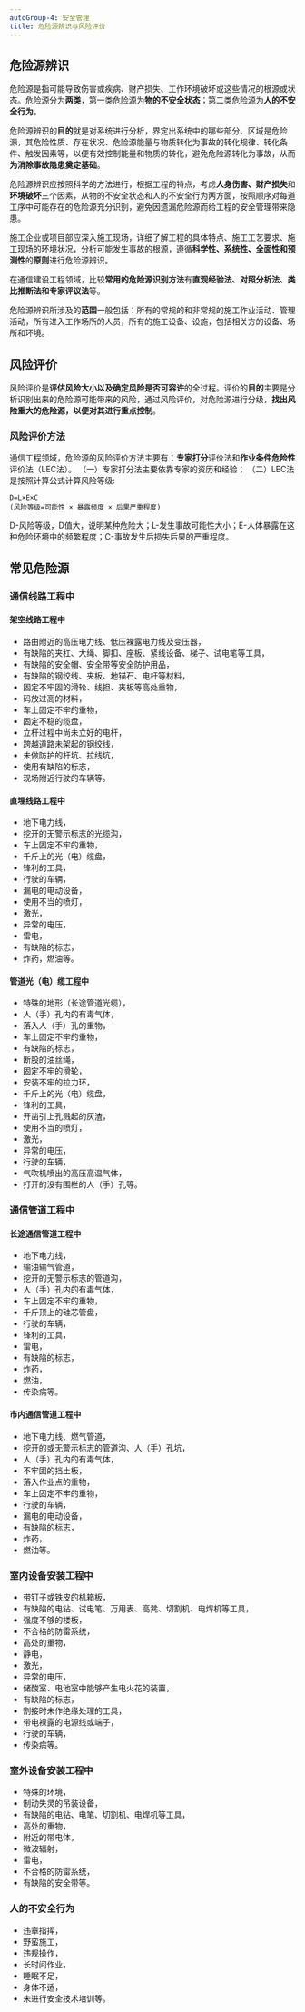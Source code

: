 ```yaml
---
autoGroup-4: 安全管理
title: 危险源辨识与风险评价
---
```

## 危险源辨识
危险源是指可能导致伤害或疾病、财产损失、工作环境破坏或这些情况的根源或状态。危险源分为**两类**，第一类危险源为**物的不安全状态**；第二类危险源为**人的不安全行为**。

危险源辨识的**目的**就是对系统进行分析，界定出系统中的哪些部分、区域是危险源，其危险性质、存在状况、危险源能量与物质转化为事故的转化规律、转化条件、触发因素等，以便有效控制能量和物质的转化，避免危险源转化为事故，从而**为消除事故隐患奠定基础**。

危险源辨识应按照科学的方法进行，根据工程的特点，考虑**人身伤害、财产损失**和**环境破坏**三个因素，从物的不安全状态和人的不安全行为两方面，按照顺序对每道工序中可能存在的危险源充分识别，避免因遗漏危险源而给工程的安全管理带来隐患。

施工企业或项目部应深入施工现场，详细了解工程的具体特点、施工工艺要求、施工现场的环境状况，分析可能发生事故的根源，遵循**科学性、系统性、全面性和预测性**的**原则**进行危险源辨识。

在通信建设工程领域，比较**常用的危险源识别方法**有**直观经验法、对照分析法、类比推断法和专家评议法**等。

危险源辨识所涉及的**范围**一般包括：所有的常规的和非常规的施工作业活动、管理活动，所有进入工作场所的人员，所有的施工设备、设施，包括相关方的设备、场所和环境。

## 风险评价
风险评价是**评估风险大小以及确定风险是否可容许**的全过程。评价的**目的**主要是分析识别出来的危险源可能带来的风险，通过风险评价，对危险源进行分级，**找出风险重大的危险源，以便对其进行重点控制**。

### 风险评价方法
通信工程领域，危险源的风险评价方法主要有：**专家打分**评价法和**作业条件危险性**评价法（LEC法）。
（一）专家打分法主要依靠专家的资历和经验；
（二）LEC法是按照计算公式计算风险等级:
``` 
D=L×E×C
(风险等级=可能性 × 暴露频度 × 后果严重程度)
```
D-风险等级，D值大，说明某种危险大；L-发生事故可能性大小；E-人体暴露在这种危险环境中的频繁程度；C-事故发生后损失后果的严重程度。

## 常见危险源
### 通信线路工程中
#### 架空线路工程中
- 路由附近的高压电力线、低压裸露电力线及变压器，
- 有缺陷的夹杠、大绳、脚扣、座板、紧线设备、梯子、试电笔等工具，
- 有缺陷的安全帽、安全带等安全防护用品，
- 有缺陷的钢绞线、夹板、地锚石、电杆等材料，
- 固定不牢固的滑轮、线担、夹板等高处重物，
- 码放过高的材料，
- 车上固定不牢的重物，
- 固定不稳的缆盘，
- 立杆过程中尚未立好的电杆，
- 跨越道路未架起的钢绞线，
- 未做防护的杆坑、拉线坑，
- 使用有缺陷的标志，
- 现场附近行驶的车辆等。

#### 直埋线路工程中
- 地下电力线，
- 挖开的无警示标志的光缆沟，
- 车上固定不牢的重物，
- 千斤上的光（电）缆盘，
- 锋利的工具，
- 行驶的车辆，
- 漏电的电动设备，
- 使用不当的喷灯，
- 激光，
- 异常的电压，
- 雷电，
- 有缺陷的标志，
- 炸药，燃油等。

#### 管道光（电）缆工程中
- 特殊的地形（长途管道光缆），
- 人（手）孔内的有毒气体，
- 落入人（手）孔的重物，
- 车上固定不牢的重物，
- 有缺陷的标志，
- 断股的油丝绳，
- 固定不牢的滑轮，
- 安装不牢的拉力环，
- 千斤上的光（电）缆盘，
- 锋利的工具，
- 开凿引上孔溅起的灰渣，
- 使用不当的喷灯，
- 激光，
- 异常的电压，
- 行驶的车辆，
- 气吹机喷出的高压高温气体，
- 打开的没有围栏的人（手）孔等。

### 通信管道工程中
#### 长途通信管道工程中
- 地下电力线，
- 输油输气管道，
- 挖开的无警示标志的管道沟，
- 人（手）孔内的有毒气体，
- 车上固定不牢的重物，
- 千斤顶上的硅芯管盘，
- 行驶的车辆，
- 锋利的工具，
- 雷电，
- 有缺陷的标志，
- 炸药，
- 燃油，
- 传染病等。

#### 市内通信管道工程中
- 地下电力线、燃气管道，
- 挖开的或无警示标志的管道沟、人（手）孔坑，
- 人（手）孔内的有毒气体，
- 不牢固的挡土板，
- 落入作业点的重物，
- 车上固定不牢的重物，
- 行驶的车辆，
- 漏电的电动设备，
- 有缺陷的标志，
- 炸药，
- 燃油等。

### 室内设备安装工程中
- 带钉子或铁皮的机箱板，
- 有缺陷的电钻、试电笔、万用表、高凳、切割机、电焊机等工具，
- 强度不够的楼板，
- 不合格的防雷系统，
- 高处的重物，
- 静电，
- 激光，
- 异常的电压，
- 储酸室、电池室中能够产生电火花的装置，
- 有缺陷的标志，
- 割接时未作绝缘处理的工具，
- 带电裸露的电源线或端子，
- 行驶的车辆，
- 传染病等。

### 室外设备安装工程中
- 特殊的环境，
- 制动失灵的吊装设备，
- 有缺陷的电钻、电笔、切割机、电焊机等工具，
- 高处的重物，
- 附近的带电体，
- 微波辐射，
- 雷电，
- 不合格的防雷系统，
- 有缺陷的安全带等。

### 人的不安全行为
- 违章指挥，
- 野蛮施工，
- 违规操作，
- 长时间作业，
- 睡眠不足，
- 身体不适，
- 未进行安全技术培训等。